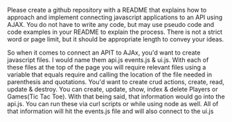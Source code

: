 Please create a github repository with a README that explains how to approach and implement connecting javascript applications to an API using AJAX. You do not have to write any code, but may use pseudo code and code examples in your README to explain the process. There is not a strict word or page limit, but it should be appropriate length to convey your ideas.


So when it comes to connect an APIT to AJAx, you'd want to create javascript files. I would name them api.js events.js & ui.js. With each of these files at the top of the page you will require relevant files using a variable that equals require and calling the location of the file needed in parenthesis and quotations. You'd want to create crud actions, create, read, update & destroy. You can create, update, show, index & delete Players or Games(Tic Tac Toe). With that being said, that information would go into the api.js. You can run these via curl scripts or while using node as well. All of that information will hit the events.js file and will also connect to the ui.js
